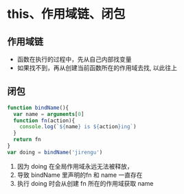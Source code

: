 # this、作用域链、闭包

## 作用域链

- 函数在执行的过程中，先从自己内部找变量
- 如果找不到，再从创建当前函数所在的作用域去找, 以此往上

## 闭包

```js
function bindName(){
  var name = arguments[0]
  function fn(action){
    console.log(`${name} is ${action}ing`)
  }
  return fn
}
var doing = bindName('jirengu')
```

1. 因为 doing 在全局作用域永远无法被释放，
2. 导致 bindName 里声明的fn 和 name 一直存在
3. 执行 doing 时会从创建 fn 所在的作用域获取 name